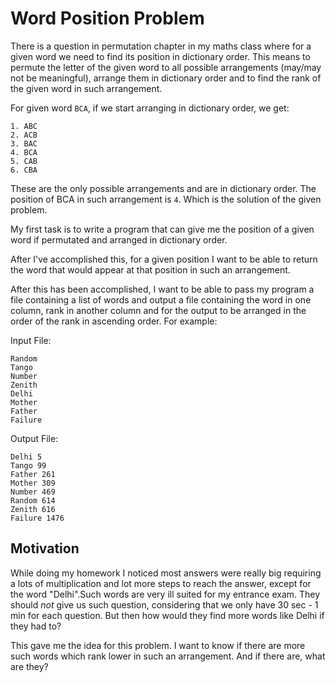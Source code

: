 # Word Position Problem

There is a question in permutation chapter in my maths class where for a given word we need to find its position in dictionary order. This means to permute the letter of the given word to all possible arrangements (may/may not be meaningful), arrange them in dictionary order and to find the rank of the given word in such arrangement.

For given word `BCA`, if we start arranging in dictionary order, we get:

```
1. ABC
2. ACB
3. BAC
4. BCA
5. CAB
6. CBA
```

These are the only possible arrangements and are in dictionary order. The position of BCA in such arrangement is `4`. Which is the solution of the given problem.

My first task is to write a program that can give me the position of a given word if permutated and arranged in dictionary order.

After I've accomplished this, for a given position I want to be able to return the word that would appear at that position in such an arrangement.

After this has been accomplished, I want to be able to pass my program a file containing a list of words and output a file containing the word in one column, rank in another column and for the output to be arranged in the order of the rank in ascending order. For example:

Input File:

```
Random
Tango
Number
Zenith
Delhi
Mother
Father
Failure
```

Output File:

```
Delhi 5
Tango 99
Father 261
Mother 309
Number 469
Random 614
Zenith 616
Failure 1476
```

## Motivation

While doing my homework I noticed most answers were really big requiring a lots of multiplication and lot more steps to reach the answer, except for the word "Delhi".Such words are very ill suited for my entrance exam. They should _not_ give us such question, considering that we only have 30 sec - 1 min for each question. But then how would they find more words like Delhi if they had to?

This gave me the idea for this problem. I want to know if there are more such words which rank lower in such an arrangement. And if there are, what are they?
